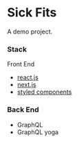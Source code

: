 # Sick Fits

A demo project.

### Stack
Front End
- [react.js](https://reactjs.org/)
- [next.js](https://nextjs.org/)
- [styled components](https://www.styled-components.com/)

### Back End
- GraphQL
- GraphQL yoga
